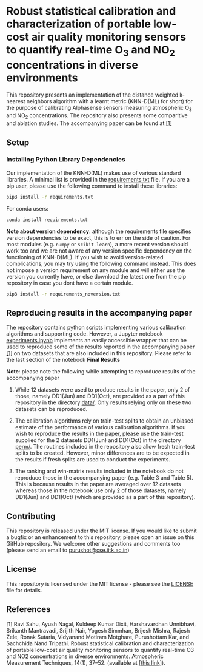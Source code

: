 # Robust statistical calibration and characterization of portable low-cost air quality monitoring sensors to quantify real-time O<sub>3</sub> and NO<sub>2</sub> concentrations in diverse environments
This repository presents an implementation of the distance weighted k-nearest neighbors algorithm with a learnt metric (KNN-D(ML) for short) for the purpose of calibrating Alphasense sensors measuring atmospheric O<sub>3</sub> and NO<sub>2</sub> concentrations. The repository also presents some comparitive and ablation studies. The accompanying paper can be found at [[1]][ref1]

## Setup

### Installing Python Library Dependencies

Our implementation of the KNN-D(ML) makes use of various standard libraries. A minimal list is provided in the [requirements.txt](requirements.txt) file. If you are a pip user, please use the following command to install these libraries:

```sh
pip3 install -r requirements.txt
```

For conda users:

```sh
conda install requirements.txt
```

**Note about version dependency**: although the requirements file specifies version dependencies to be exact, this is to err on the side of caution. For most modules (e.g. `numpy` or `scikit-learn`), a more recent version should work too and we are not aware of any version specific dependency on the functioning of KNN-D(ML). If you wish to avoid version-related complications, you may try using the following command instead. This does not impose a version requirement on any module and will either use the version you currently have, or else download the latest one from the pip repository in case you dont have a certain module.

```sh
pip3 install -r requirements_noversion.txt
```

## Reproducing results in the accompanying paper

The repository contains python scripts implementing various calibration algorithms and supporting code. However, a Jupyter notebook [experiments.ipynb](experiments.ipynb) implements an easily accessible wrapper that can be used to reproduce some of the results reported in the accompanying paper [[1]][ref1] on two datasets that are also included in this repository. Please refer to the last section of the notebook **Final Results**

**Note**: please note the following while attempting to reproduce results of the accompanying paper
1. While 12 datasets were used to produce results in the paper, only 2 of those, namely DD1(Jun) and DD1(Oct), are provided as a part of this repository in the directory [data/](data/). Only results relying only on these two datasets can be reproduced.

1. The calibration algorithms rely on train-test splits to obtain an unbiased estimate of the performance of various calibration algorithms. If you wish to reproduce the results in the paper, please use the train-test supplied for the 2 datasets DD1(Jun) and DD1(Oct) in the directory [perm/](perm/). The routines included in the repository also allow fresh train-test splits to be created. However, minor differences are to be expected in the results if fresh splits are used to conduct the experiments.    

1. The ranking and win-matrix results included in the notebook do not reproduce those in the accompanying paper (e.g. Table 3 and Table 5). This is because results in the paper are averaged over 12 datasets whereas those in the notebook use only 2 of those datasets, namely DD1(Jun) and DD1(Oct) (which are provided as a part of this repository).

## Contributing
This repository is released under the MIT license. If you would like to submit a bugfix or an enhancement to this repository, please open an issue on this GitHub repository. We welcome other suggestions and comments too (please send an email to purushot@cse.iitk.ac.in)

## License
This repository is licensed under the MIT license - please see the [LICENSE](LICENSE) file for details.

## References
[1]  Ravi Sahu, Ayush Nagal, Kuldeep Kumar Dixit, Harshavardhan Unnibhavi, Srikanth Mantravadi, Srijith Nair, Yogesh Simmhan, Brijesh Mishra, Rajesh Zele, Ronak Sutaria, Vidyanand Motiram Motghare, Purushottam Kar, and Sachchida Nand Tripathi. Robust statistical calibration and characterization of portable low-cost air quality monitoring sensors to quantify real-time O3 and NO2 concentrations in diverse environments. Atmospheric Measurement Techniques, 14(1), 37–52.  (available at [[this link]][ref1]).

[ref1]: https://doi.org/10.5194/amt-14-37-2021
